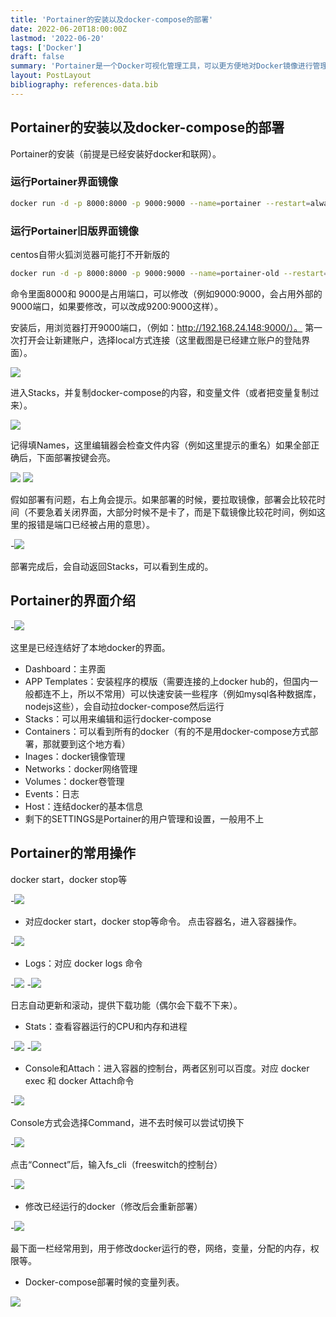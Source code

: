 ```yaml
---
title: 'Portainer的安装以及docker-compose的部署'
date: 2022-06-20T18:00:00Z
lastmod: '2022-06-20'
tags: ['Docker']
draft: false
summary: 'Portainer是一个Docker可视化管理工具，可以更方便地对Docker镜像进行管理。'
layout: PostLayout
bibliography: references-data.bib
---
```


## Portainer的安装以及docker-compose的部署

Portainer的安装（前提是已经安装好docker和联网）。

### 运行Portainer界面镜像

```sh
docker run -d -p 8000:8000 -p 9000:9000 --name=portainer --restart=always --log-opt max-size=1g -v /var/run/docker.sock:/var/run/docker.sock -v portainer_data:/data portainer/portainer-ce
```

### 运行Portainer旧版界面镜像

centos自带火狐浏览器可能打不开新版的

```sh
docker run -d -p 8000:8000 -p 9000:9000 --name=portainer-old --restart=always --log-opt max-size=1g -v /var/run/docker.sock:/var/run/docker.sock -v portainer_data_old:/data portainer/portainer:latest
```

命令里面8000和 9000是占用端口，可以修改（例如9000:9000，会占用外部的9000端口，如果要修改，可以改成9200:9000这样）。

安装后，用浏览器打开9000端口，（例如：http://192.168.24.148:9000/）。
第一次打开会让新建账户，选择local方式连接（这里截图是已经建立账户的登陆界面）。

![](/static/images/2022/06/portainer-xswitch-free/portainer_xs01.png)

进入Stacks，并复制docker-compose的内容，和变量文件（或者把变量复制过来）。

![](/static/images/2022/06/portainer-xswitch-free/portainer_xs02.png)

记得填Names，这里编辑器会检查文件内容（例如这里提示的重名）如果全部正确后，下面部署按键会亮。

![](/static/images/2022/06/portainer-xswitch-free/portainer_xs03.png)
![](/static/images/2022/06/portainer-xswitch-free/portainer_xs04.png)

假如部署有问题，右上角会提示。如果部署的时候，要拉取镜像，部署会比较花时间（不要急着关闭界面，大部分时候不是卡了，而是下载镜像比较花时间，例如这里的报错是端口已经被占用的意思）。

-![](/static/images/2022/06/portainer-xswitch-free/portainer_xs05.png)

部署完成后，会自动返回Stacks，可以看到生成的。

## Portainer的界面介绍

-![](/static/images/2022/06/portainer-xswitch-free/portainer_xs06.png)

这里是已经连结好了本地docker的界面。

- Dashboard：主界面
- APP Templates：安装程序的模版（需要连接的上docker hub的，但国内一般都连不上，所以不常用）可以快速安装一些程序（例如mysql各种数据库，nodejs这些），会自动拉docker-compose然后运行
- Stacks：可以用来编辑和运行docker-compose
- Containers：可以看到所有的docker（有的不是用docker-compose方式部署，那就要到这个地方看）
- Inages：docker镜像管理
- Networks：docker网络管理
- Volumes：docker卷管理
- Events：日志
- Host：连结docker的基本信息
- 剩下的SETTINGS是Portainer的用户管理和设置，一般用不上

## Portainer的常用操作

docker start，docker stop等

-![](/static/images/2022/06/portainer-xswitch-free/portainer_xs07.png)

- 对应docker start，docker stop等命令。
点击容器名，进入容器操作。

-![](/static/images/2022/06/portainer-xswitch-free/portainer_xs08.png)

- Logs：对应 docker logs 命令

-![](/static/images/2022/06/portainer-xswitch-free/portainer_xs09.png)
-![](/static/images/2022/06/portainer-xswitch-free/portainer_xs10.png)

日志自动更新和滚动，提供下载功能（偶尔会下载不下来）。

- Stats：查看容器运行的CPU和内存和进程

-![](/static/images/2022/06/portainer-xswitch-free/portainer_xs11.png)
-![](/static/images/2022/06/portainer-xswitch-free/portainer_xs12.png)

- Console和Attach：进入容器的控制台，两者区别可以百度。对应 docker exec 和 docker Attach命令

-![](/static/images/2022/06/portainer-xswitch-free/portainer_xs13.png)

Console方式会选择Command，进不去时候可以尝试切换下

-![](/static/images/2022/06/portainer-xswitch-free/portainer_xs14.png)

点击“Connect”后，输入fs_cli（freeswitch的控制台）

-![](/static/images/2022/06/portainer-xswitch-free/portainer_xs15.png)

- 修改已经运行的docker（修改后会重新部署）

-![](/static/images/2022/06/portainer-xswitch-free/portainer_xs16.png)

最下面一栏经常用到，用于修改docker运行的卷，网络，变量，分配的内存，权限等。

- Docker-compose部署时候的变量列表。

![](/static/images/2022/06/portainer-xswitch-free/portainer_xs17.png)
